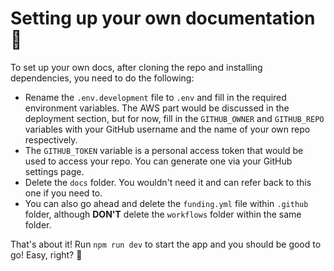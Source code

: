 # Setting up your own documentation 🔧

To set up your own docs, after cloning the repo and installing dependencies, you need to do the following:

- Rename the `.env.development` file to `.env` and fill in the required environment variables. The AWS part would be discussed in the deployment section, but for now, fill in the `GITHUB_OWNER` and `GITHUB_REPO` variables with your GitHub username and the name of your own repo respectively.
- The `GITHUB_TOKEN` variable is a personal access token that would be used to access your repo. You can generate one via your GitHub settings page.
- Delete the `docs` folder. You wouldn't need it and can refer back to this one if you need to.
- You can also go ahead and delete the `funding.yml` file within `.github` folder, although **DON'T** delete the `workflows` folder within the same folder.

That's about it! Run `npm run dev` to start the app and you should be good to go! Easy, right? 🚀

